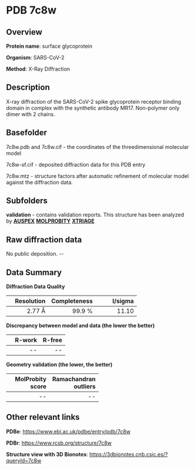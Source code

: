 # PDB 7c8w

## Overview

**Protein name**: surface glycoprotein

**Organism**: SARS-CoV-2

**Method**: X-Ray Diffraction

## Description

X-ray diffraction of the SARS-CoV-2 spike glycoprotein receptor binding domain in complex with the synthetic antibody MR17. Non-polymer only dimer with 2 chains. 

## Basefolder

7c8w.pdb and 7c8w.cif - the coordinates of the threedimensional molecular model

7c8w-sf.cif - deposited diffraction data for this PDB entry

7c8w.mtz - structure factors after automatic refinement of molecular model against the diffraction data.

## Subfolders





**validation** - contains validation reports. This structure has been analyzed by [**AUSPEX**](https://github.com/thorn-lab/coronavirus_structural_task_force/tree/master/pdb/surface_glycoprotein/SARS-CoV-2/7c8w/validation/auspex)  [**MOLPROBITY**](https://github.com/thorn-lab/coronavirus_structural_task_force/tree/master/pdb/surface_glycoprotein/SARS-CoV-2/7c8w/validation/molprobity) [**XTRIAGE**](https://github.com/thorn-lab/coronavirus_structural_task_force/blob/master/pdb/surface_glycoprotein/SARS-CoV-2/7c8w/validation/Xtriage_output.log)  



## Raw diffraction data

No public deposition. --<br> 

## Data Summary
**Diffraction Data Quality**

|   | Resolution | Completeness| I/sigma |
|---|-------------:|----------------:|--------------:|
|   |2.77 Å|99.9  %|<img width=50/>11.10|

**Discrepancy between model and data (the lower the better)**

|   | **R-work**| **R-free**   
|---|-------------:|----------------:|           
||--|--|

**Geometry validation (the lower, the better)**

|   |**MolProbity<br>score**| **Ramachandran<br>outliers** 
|---|-------------:|----------------:|
||--|--|

 

 



## Other relevant links 
**PDBe**:  https://www.ebi.ac.uk/pdbe/entry/pdb/7c8w
 
**PDBr**: https://www.rcsb.org/structure/7c8w 

**Structure view with 3D Bionotes**: https://3dbionotes.cnb.csic.es/?queryId=7c8w

